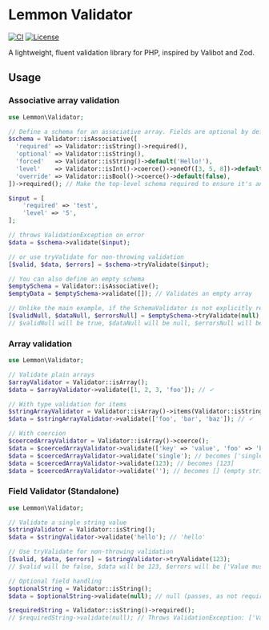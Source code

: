 # Lemmon Validator

[![CI](https://github.com/lemmon/validator-php/actions/workflows/ci.yml/badge.svg)](https://github.com/lemmon/validator-php/actions/workflows/ci.yml)
[![License](https://img.shields.io/badge/license-MIT-blue.svg)](LICENSE)

A lightweight, fluent validation library for PHP, inspired by Valibot and Zod.

## Usage

### Associative array validation

```php
use Lemmon\Validator;

// Define a schema for an associative array. Fields are optional by default.
$schema = Validator::isAssociative([
  'required' => Validator::isString()->required(),
  'optional' => Validator::isString(),
  'forced'   => Validator::isString()->default('Hello!'),
  'level'    => Validator::isInt()->coerce()->oneOf([3, 5, 8])->default(3),
  'override' => Validator::isBool()->coerce()->default(false),
])->required(); // Make the top-level schema required to ensure it's an array

$input = [
    'required' => 'test',
    'level' => '5',
];

// throws ValidationException on error
$data = $schema->validate($input);

// or use tryValidate for non-throwing validation
[$valid, $data, $errors] = $schema->tryValidate($input);

// You can also define an empty schema
$emptySchema = Validator::isAssociative();
$emptyData = $emptySchema->validate([]); // Validates an empty array

// Unlike the main example, if the SchemaValidator is not explicitly required(), it will also pass with a null value.
[$validNull, $dataNull, $errorsNull] = $emptySchema->tryValidate(null);
// $validNull will be true, $dataNull will be null, $errorsNull will be null
```

### Array validation

```php
use Lemmon\Validator;

// Validate plain arrays
$arrayValidator = Validator::isArray();
$data = $arrayValidator->validate([1, 2, 3, 'foo']); // ✓

// With type validation for items
$stringArrayValidator = Validator::isArray()->items(Validator::isString());
$data = $stringArrayValidator->validate(['foo', 'bar', 'baz']); // ✓

// With coercion
$coercedArrayValidator = Validator::isArray()->coerce();
$data = $coercedArrayValidator->validate(['key' => 'value', 'foo' => 'bar']); // becomes ['value', 'bar']
$data = $coercedArrayValidator->validate('single'); // becomes ['single']
$data = $coercedArrayValidator->validate(123); // becomes [123]
$data = $coercedArrayValidator->validate(''); // becomes [] (empty string coerces to empty array)
```

### Field Validator (Standalone)

```php
use Lemmon\Validator;

// Validate a single string value
$stringValidator = Validator::isString();
$data = $stringValidator->validate('hello'); // 'hello'

// Use tryValidate for non-throwing validation
[$valid, $data, $errors] = $stringValidator->tryValidate(123);
// $valid will be false, $data will be 123, $errors will be ['Value must be a string.']

// Optional field handling
$optionalString = Validator::isString();
$data = $optionalString->validate(null); // null (passes, as not required)

$requiredString = Validator::isString()->required();
// $requiredString->validate(null); // Throws ValidationException: ['Value is required.']
```
